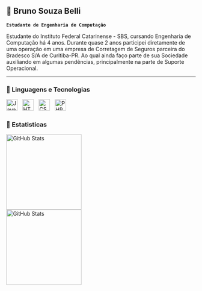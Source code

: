 ## 🦊 Bruno Souza Belli

**`Estudante de Engenharia de Computação`**

Estudante do Instituto Federal Catarinense - SBS, cursando Engenharia de Computação há 4 anos.
Durante quase 2 anos participei diretamente de uma operação em uma empresa de Corretagem de Seguros parceira
do Bradesco S/A de Curitiba-PR. Ao qual ainda faço parte de sua Sociedade auxiliando em algumas pendências,
principalmente na parte de Suporte Operacional.

---

### 👾 Linguagens e Tecnologias

<img 
src="https://cdn.jsdelivr.net/gh/devicons/devicon@latest/icons/java/java-original.svg"
align = "left"
title = "Java"
width = "30px"
style = "padding-right: 10px;"
/>

<img src="https://cdn.jsdelivr.net/gh/devicons/devicon@latest/icons/html5/html5-original.svg"
align = "left"
title = "HTML"
width = "30px"
style = "padding-right: 10px;"
/>

<img src="https://cdn.jsdelivr.net/gh/devicons/devicon@latest/icons/css3/css3-original.svg"
align = "left"
title = "CSS"
width = "30px"
style = "padding-right: 10px;" 
/>


<img src="https://cdn.jsdelivr.net/gh/devicons/devicon@latest/icons/php/php-original.svg" 
align = "left"
title = "PHP"
width = "30px"
style = "padding-right: 10px;" 
/>

</br>
</br>          
          
### 🤖 Estatisticas

<img src="https://github-readme-stats.vercel.app/api?username=brunosbelli&show_icons=true&theme=tokyonight&locale=pt-br" 
align = "left"
alt = "GitHub Stats"
height = "200"
style = "padding-right: 10px;" 
/>

<img src="https://github-readme-stats.vercel.app/api/top-langs/?username=brunosbelli&theme=tokyonight&custom_title=Tecnologias&layout=compact" 
align = "left"
alt = "GitHub Stats"
height = "200"
style = "padding-right: 100px;" 
/>

 
